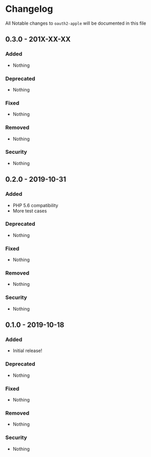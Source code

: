 # Changelog
All Notable changes to `oauth2-apple` will be documented in this file

## 0.3.0 - 201X-XX-XX

### Added
- Nothing

### Deprecated
- Nothing

### Fixed
- Nothing

### Removed
- Nothing

### Security
- Nothing

## 0.2.0 - 2019-10-31

### Added
- PHP 5.6 compatibility
- More test cases

### Deprecated
- Nothing

### Fixed
- Nothing

### Removed
- Nothing

### Security
- Nothing

## 0.1.0 - 2019-10-18

### Added
- Initial release!

### Deprecated
- Nothing

### Fixed
- Nothing

### Removed
- Nothing

### Security
- Nothing
